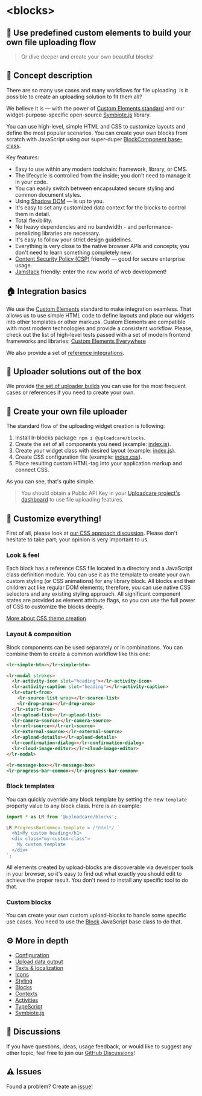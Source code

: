# &lt;blocks&gt;

## 🧩 Use predefined custom elements to build your own file uploading flow

> Or dive deeper and create your own beautiful blocks!

## 🍰 Concept description

There are so many use cases and many workflows for file uploading.
Is it possible to create an uploading solution to fit them all?

We believe it is — with the power of [Custom Elements standard](https://developer.mozilla.org/en-US/docs/Web/Web_Components/Using_custom_elements) and our widget-purpose-specific open-source [Symbiote.js](https://github.com/symbiotejs/symbiote.js) library.

You can use high-level, simple HTML and CSS to customize layouts and define the most popular scenarios.
You can create your own blocks from scratch with JavaScript using our super-duper [BlockComponent base-class](../docs/block-component/).

Key features:

- Easy to use within any modern toolchain: framework, library, or CMS.
- The lifecycle is controlled from the inside; you don't need to manage it in your code.
- You can easily switch between encapsulated secure styling and common document styles.
- Using [Shadow DOM](https://developer.mozilla.org/en-US/docs/Web/Web_Components/Using_shadow_DOM) — is up to you.
- It's easy to set any customized data context for the blocks to control them in detail.
- Total flexibility.
- No heavy dependencies and no bandwidth - and performance-penalizing libraries are necessary.
- It's easy to follow your strict design guidelines.
- Everything is very close to the native browser APIs and concepts; you don't need to learn something completely new.
- [Content Security Policy (CSP)](https://developer.mozilla.org/en-US/docs/Web/HTTP/CSP) friendly — good for secure enterprise usage.
- [Jamstack](https://jamstack.org/) friendly: enter the new world of web development!

<re-htm src="../assets/htm/upload-blocks-demo.htm"></re-htm>

## 🏠 Integration basics

We use the [Custom Elements](https://developer.mozilla.org/en-US/docs/Web/Web_Components/Using_custom_elements) standard to make integration seamless.
That allows us to use simple HTML code to define layouts and place our widgets into other templates or other markups. Custom Elements are compatible with most modern technologies and provide a consistent workflow. Please, check out the list of high-level tests passed with a set of modern frontend frameworks and libraries: [Custom Elements Everywhere](https://custom-elements-everywhere.com/)

We also provide a set of [reference integrations](https://github.com/uploadcare/upload-blocks-examples).

## 🍱 Uploader solutions out of the box

We provide [the set of uploader builds](../solutions/file-uploader/) you can use for the most frequent cases or references if you need to create your own.

## 🚀 Create your own file uploader

The standard flow of the uploading widget creation is following:

1. Install lr-blocks package: `npm i @uploadcare/blocks`.
2. Create the set of all components you need (example: [index.js](../solutions/file-uploader/regular/index.js)).
3. Create your widget class with desired layout (example: [index.js](../solutions/file-uploader/regular/index.jss)).
4. Create CSS configuration file (example: [index.css](../solutions/file-uploader/regular/index.css)).
5. Place resulting custom HTML-tag into your application markup and connect CSS.

As you can see, that's quite simple.

> You should obtain a Public API Key in your [Uploadcare project's dashboard](https://app.uploadcare.com/) to use file uploading features.

## 🎨 Customize everything!

First of all, please look at [our CSS approach discussion](https://github.com/uploadcare/blocks/discussions/18).
Please don't hesitate to take part; your opinion is very important to us.

### Look & feel

Each block has a reference CSS file located in a directory and a JavaScript class definition module.
You can use it as the template to create your own custom styling (or CSS animations) for any library block.
All blocks and their children act like regular DOM elements; therefore, you can use native CSS selectors and any existing styling approach.
All significant component states are provided as element attribute flags, so you can use the full power of CSS to customize the blocks deeply.

[More about CSS theme creation](./themes/lr-basic/)

### Layout & composition

Block components can be used separately or in combinations.
You can combine them to create a common workflow like this one:

```html
<lr-simple-btn></lr-simple-btn>

<lr-modal strokes>
  <lr-activity-icon slot="heading"></lr-activity-icon>
  <lr-activity-caption slot="heading"></lr-activity-caption>
  <lr-start-from>
    <lr-source-list wrap></lr-source-list>
    <lr-drop-area></lr-drop-area>
  </lr-start-from>
  <lr-upload-list></lr-upload-list>
  <lr-camera-source></lr-camera-source>
  <lr-url-source></lr-url-source>
  <lr-external-source></lr-external-source>
  <lr-upload-details></lr-upload-details>
  <lr-confirmation-dialog></lr-confirmation-dialog>
  <lr-cloud-image-editor></lr-cloud-image-editor>
</lr-modal>

<lr-message-box></lr-message-box>
<lr-progress-bar-common></lr-progress-bar-common>
```

### Block templates

You can quickly override any block template by setting the new `template` property value to any block class. Here is an example:

```js
import * as LR from '@uploadcare/blocks';

LR.ProgressBarCommon.template = /*html*/ `
  <h1>My custom heading</h1>
  <div class="my-custom-class">
    My custom template
  </div>
`;
```

All elements created by upload-blocks are discoverable via developer tools in your browser, so it's easy to find out what exactly you should edit to achieve the proper result. You don't need to install any specific tool to do that.

### Custom blocks

You can create your own custom upload-blocks to handle some specific use cases. You need to use the [Block](../abstract/) JavaScript base class to do that.

## ⚙️ More in depth

- [Configuration](../docs/configuration/)
- [Upload data output](../docs/output/)
- [Texts & localization](../docs/texts/)
- [Icons](../docs/icons/)
- [Styling](../docs/styling/)
- [Blocks](../docs/blocks/)
- [Contexts](../docs/contexts/)
- [Activities](../docs/activities/)
- [TypeScript](../docs/typescript/)
- [Symbiote.js](https://github.com/symbiotejs/symbiote.js)

## 💬 Discussions

If you have questions, ideas, usage feedback, or would like to suggest any other topic, feel free to join our [GitHub Discussions](https://github.com/uploadcare/jsdk/discussions/categories/upload-blocks)!

## ⚠️ Issues

Found a problem? Create an [issue](https://github.com/uploadcare/jsdk/issues)!
